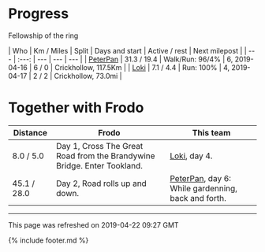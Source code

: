 
# Progress

Fellowship of the ring

| Who | Km / Miles | Split | Days and start | Active / rest | Next milepost |
| --- | :---: | --- | --- | --- |
| [PeterPan](users/PeterPan.md) | 31.3 / 19.4 | Walk/Run: 96/4% | 6, 2019-04-16 | 6 / 0 | Crickhollow, 117.5Km |
| [Loki](users/Loki.md) | 7.1 / 4.4 | Run: 100% | 4, 2019-04-17 | 2 / 2 | Crickhollow, 73.0mi |

# Together with Frodo

| Distance | Frodo | This team |
| --- | --- | --- |
| 8.0 / 5.0 | Day 1, Cross The Great Road from the Brandywine Bridge. Enter Tookland. |  [Loki](users/Loki.md), day 4. |
| 45.1 / 28.0 | Day 2, Road rolls up and down. |  [PeterPan](users/PeterPan.md), day 6: While gardenning, back and forth. |

---
This page was refreshed on 2019-04-22 09:27 GMT

{% include footer.md %}
